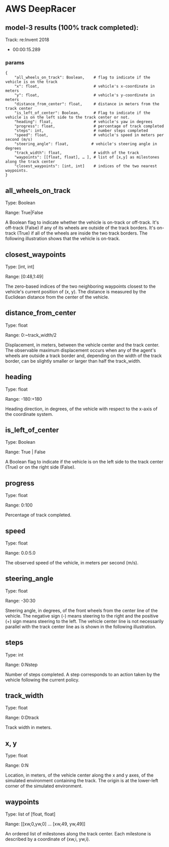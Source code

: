 # AWS DeepRacer 

model-3 results (100% track completed):
---
Track: re:Invent 2018
- 00:00:15.289


### params

```
{
    "all_wheels_on_track": Boolean,    # flag to indicate if the vehicle is on the track
    "x": float,                        # vehicle's x-coordinate in meters
    "y": float,                        # vehicle's y-coordinate in meters
    "distance_from_center": float,     # distance in meters from the track center 
    "is_left_of_center": Boolean,      # Flag to indicate if the vehicle is on the left side to the track center or not. 
    "heading": float,                  # vehicle's yaw in degrees
    "progress": float,                 # percentage of track completed
    "steps": int,                      # number steps completed
    "speed": float,                    # vehicle's speed in meters per second (m/s)
    "steering_angle": float,          # vehicle's steering angle in degrees
    "track_width": float,              # width of the track
    "waypoints": [[float, float], … ], # list of [x,y] as milestones along the track center
    "closest_waypoints": [int, int]    # indices of the two nearest waypoints.
}
```



all_wheels_on_track
---

Type: Boolean

Range: True|False

A Boolean flag to indicate whether the vehicle is on-track or off-track. It's off-track (False) if any of its wheels are outside of the track borders. It's on-track (True) if all of the wheels are inside the two track borders. The following illustration shows that the vehicle is on-track.

 
closest_waypoints
---

Type: [int, int]

Range: [0:48,1:49]

The zero-based indices of the two neighboring waypoints closest to the vehicle's current position of (x, y). The distance is measured by the Euclidean distance from the center of the vehicle.


distance_from_center
---

Type: float

Range: 0:~track_width/2

Displacement, in meters, between the vehicle center and the track center. The observable maximum displacement occurs when any of the agent's wheels are outside a track border and, depending on the width of the track border, can be slightly smaller or larger than half the track_width. 

heading
---

Type: float

Range: -180:+180

Heading direction, in degrees, of the vehicle with respect to the x-axis of the coordinate system.

 
is_left_of_center
---

Type: Boolean

Range: True | False

A Boolean flag to indicate if the vehicle is on the left side to the track center (True) or on the right side (False).


progress
---

Type: float

Range: 0:100

Percentage of track completed.


speed
---

Type: float

Range: 0.0:5.0

The observed speed of the vehicle, in meters per second (m/s). 


steering_angle
---

Type: float

Range: -30:30

Steering angle, in degrees, of the front wheels from the center line of the vehicle. The negative sign (-) means steering to the right and the positive (+) sign means steering to the left. The vehicle center line is not necessarily parallel with the track center line as is shown in the following illustration.

steps
---

Type: int

Range: 0:Nstep

Number of steps completed. A step corresponds to an action taken by the vehicle following the current policy.


track_width
---

Type: float

Range: 0:Dtrack

Track width in meters.

x, y
---

Type: float

Range: 0:N

Location, in meters, of the vehicle center along the x and y axes, of the simulated environment containing the track. The origin is at the lower-left corner of the simulated environment.

 
waypoints
---

Type: list of [float, float]

Range: [[xw,0,yw,0] … [xw,49, yw,49]]

An ordered list of milestones along the track center. Each milestone is described by a coordinate of (xw,i, yw,i). 
